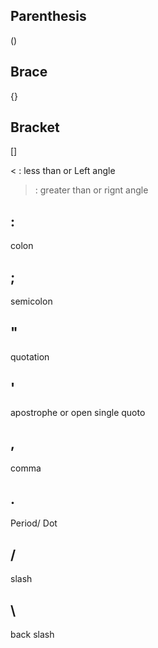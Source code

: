 ## Parenthesis
()

## Brace
{}

## Bracket
[]


< : less than or Left angle
> : greater than or rignt angle

## :
colon

## ;
semicolon

## "
quotation

## '
apostrophe or open single quoto

## , 
comma

## .
Period/ Dot

## /
slash

## \ 
back slash
